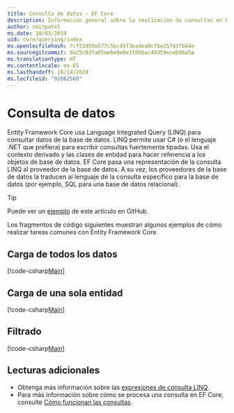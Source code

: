 ```yaml
---
title: Consulta de datos - EF Core
description: Información general sobre la realización de consultas en Entity Framework Core
author: smitpatel
ms.date: 10/03/2019
uid: core/querying/index
ms.openlocfilehash: 7cf53d59a577c5bc45f3ea4ea0cfbe257437b44e
ms.sourcegitcommit: 0a25c03fa65ae6e0e0e3f66bac48d59eceb96a5a
ms.translationtype: HT
ms.contentlocale: es-ES
ms.lasthandoff: 10/14/2020
ms.locfileid: "92062568"
---
```

# <a name="querying-data"></a>Consulta de datos

Entity Framework Core usa Language Integrated Query (LINQ) para consultar datos de la base de datos. LINQ permite usar C# (o el lenguaje .NET que prefiera) para escribir consultas fuertemente tipadas. Usa el contexto derivado y las clases de entidad para hacer referencia a los objetos de base de datos. EF Core pasa una representación de la consulta LINQ al proveedor de la base de datos. A su vez, los proveedores de la base de datos la traducen al lenguaje de la consulta específico para la base de datos (por ejemplo, SQL para una base de datos relacional).

> [!TIP]
> Puede ver un [ejemplo](https://github.com/dotnet/EntityFramework.Docs/tree/master/samples/core/Querying/Overview) de este artículo en GitHub.

Los fragmentos de código siguientes muestran algunos ejemplos de cómo realizar tareas comunes con Entity Framework Core.

## <a name="loading-all-data"></a>Carga de todos los datos

[!code-csharp[Main](../../../samples/core/Querying/Overview/Program.cs#LoadingAllData)]

## <a name="loading-a-single-entity"></a>Carga de una sola entidad

[!code-csharp[Main](../../../samples/core/Querying/Overview/Program.cs#LoadingSingleEntity)]

## <a name="filtering"></a>Filtrado

[!code-csharp[Main](../../../samples/core/Querying/Overview/Program.cs#Filtering)]

## <a name="further-readings"></a>Lecturas adicionales

- Obtenga más información sobre las [expresiones de consulta LINQ](/dotnet/csharp/programming-guide/concepts/linq/basic-linq-query-operations).
- Para más información sobre cómo se procesa una consulta en EF Core, consulte [Cómo funcionan las consultas](xref:core/querying/how-query-works).
